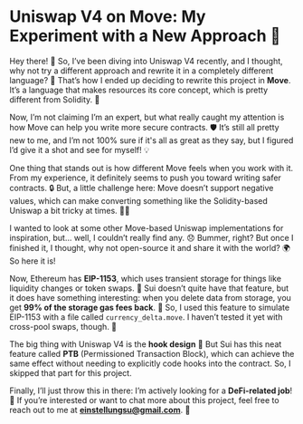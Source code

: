 # Uniswap V4 on Move: My Experiment with a New Approach 🚀

Hey there! 👋 So, I’ve been diving into Uniswap V4 recently, and I thought, why not try a different approach and rewrite it in a completely different language? 🤔 That’s how I ended up deciding to rewrite this project in **Move**. It’s a language that makes resources its core concept, which is pretty different from Solidity. 🔐

Now, I’m not claiming I’m an expert, but what really caught my attention is how Move can help you write more secure contracts. 🛡️ It’s still all pretty new to me, and I’m not 100% sure if it's all as great as they say, but I figured I’d give it a shot and see for myself! 💡

One thing that stands out is how different Move feels when you work with it. From my experience, it definitely seems to push you toward writing safer contracts. 🔒 But, a little challenge here: Move doesn’t support negative values, which can make converting something like the Solidity-based Uniswap a bit tricky at times. 🤷‍♂️

I wanted to look at some other Move-based Uniswap implementations for inspiration, but... well, I couldn’t really find any. 😞 Bummer, right? But once I finished it, I thought, why not open-source it and share it with the world? 🌍 So here it is!

Now, Ethereum has **EIP-1153**, which uses transient storage for things like liquidity changes or token swaps. 🔄 Sui doesn’t quite have that feature, but it does have something interesting: when you delete data from storage, you get **99% of the storage gas fees back**. 💸 So, I used this feature to simulate EIP-1153 with a file called `currency_delta.move`. I haven’t tested it yet with cross-pool swaps, though. 🤞

The big thing with Uniswap V4 is the **hook design** 🎣 But Sui has this neat feature called **PTB** (Permissioned Transaction Block), which can achieve the same effect without needing to explicitly code hooks into the contract. So, I skipped that part for this project.

Finally, I’ll just throw this in there: I’m actively looking for a **DeFi-related job**! 💼 If you’re interested or want to chat more about this project, feel free to reach out to me at **einstellungsu@gmail.com**. 📧
